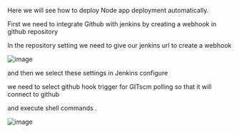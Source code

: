 Here we will see how to deploy Node app deployment automatically.

First we need to integrate Github with jenkins by creating a webhook in github repository

In the repository setting we need to give our jenkins url to create a webhook

![image](https://user-images.githubusercontent.com/92623347/232325237-c3aacae2-6f2f-4443-9d4c-83afc13efb27.png)

and then we  select these settings in Jenkins configure

we need to select github hook trigger for GITscm polling  so that it will connect to github

and execute shell commands .

![image](https://user-images.githubusercontent.com/92623347/232325478-5d148a00-034e-48af-a0a2-98d9007a3207.png)

